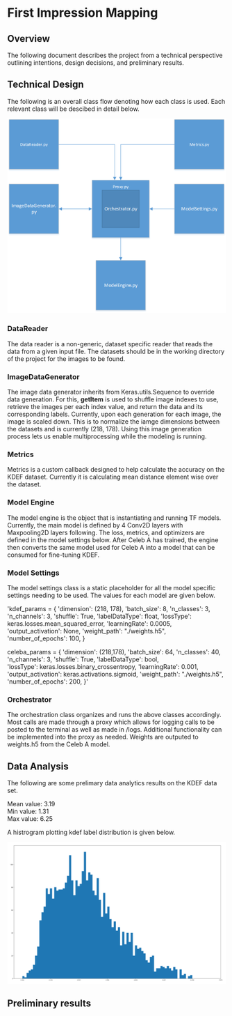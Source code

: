 # First Impression Mapping

## Overview

The following document describes the project from a technical perspective outlining intentions, design decisions, and preliminary results. 

## Technical Design

The following is an overall class flow denoting how each class is used. Each relevant class will be descibed in detail below. 

![Class Flow Diagram](./documentation/ClassOverview.png)

### DataReader

The data reader is a non-generic, dataset specific reader that reads the data from a given input file. The datasets should be in the working directory of the project for the images to be found. 

### ImageDataGenerator

The image data generator inherits from Keras.utils.Sequence to override data generation. For this, __getItem__ is used to shuffle image indexes to use, retrieve the images per each index value, and return the 
data and its corresponding labels. Currently, upon each generation for each image, the image is scaled down. This is to normalize the iamge dimensions between the datasets and is currently (218, 178). Using this image generation process lets us enable multiprocessing while the modeling is running. 

### Metrics

Metrics is a custom callback designed to help calculate the accuracy on the KDEF dataset. Currently it is calculating mean distance element wise over the dataset. 

### Model Engine

The model engine is the object that is instantiating and running TF models. Currently, the main model is defined by 4 Conv2D layers with Maxpooling2D layers following. The loss, metrics, and optimizers are defined in the model settings below. After Celeb A has trained, the engine then converts the same model used for Celeb A into a model that can be consumed for fine-tuning KDEF. 

### Model Settings

The model settings class is a static placeholder for all the model specific settings needing to be used. The values for each model are given below. 

'kdef_params = { 
                'dimension': (218, 178),
                'batch_size': 8, 
                'n_classes': 3,
                'n_channels': 3,
                'shuffle': True,
                'labelDataType': float,
                'lossType': keras.losses.mean_squared_error,
                'learningRate': 0.0005, 
                'output_activation': None,
                'weight_path': "./weights.h5",
                'number_of_epochs': 100,
                }

celeba_params = { 
                    'dimension': (218,178),
                    'batch_size': 64, 
                    'n_classes': 40,
                    'n_channels': 3,
                    'shuffle': True,
                    'labelDataType': bool,    
                    'lossType': keras.losses.binary_crossentropy,
                    'learningRate': 0.001, 
                    'output_activation': keras.activations.sigmoid,
                    'weight_path': "./weights.h5",
                    'number_of_epochs': 200,
                }'
                

### Orchestrator

The orchestration class organizes and runs the above classes accordingly. Most calls are made through a proxy which allows for logging calls to be posted to the terminal as well as made in /logs. Additional functionality can be implemented into the proxy as needed. Weights are outputed to weights.h5 from the Celeb A model. 

## Data Analysis 

The following are some prelimary data analytics results on the KDEF data set. 

Mean value: 3.19  
Min value: 1.31  
Max value: 6.25  

A histrogram plotting kdef label distribution is given below. 

![Class Flow Diagram](./documentation/KDEFDistribution.png)

## Preliminary results

